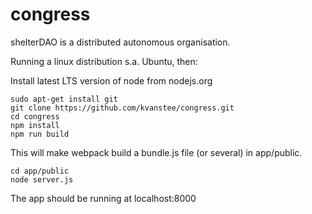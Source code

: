 # congress
shelterDAO is a distributed autonomous organisation. 

Running a linux distribution s.a. Ubuntu, then:

Install latest LTS version of node from nodejs.org

```
sudo apt-get install git
git clone https://github.com/kvanstee/congress.git
cd congress
npm install
npm run build
```

This will make webpack build a bundle.js file (or several) in app/public.

```
cd app/public
node server.js
```

The app should be running at localhost:8000 
